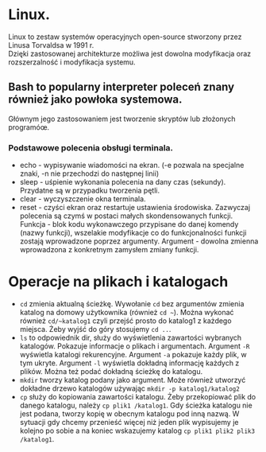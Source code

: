 # Linux.
Linux to zestaw systemów operacyjnych open-source stworzony przez Linusa Torvaldsa w 1991 r.  
Dzięki zastosowanej architekturze możliwa jest dowolna modyfikacja oraz rozszerzalność i modyfikacja systemu.
## Bash to popularny interpreter poleceń znany również jako powłoka systemowa.
Głównym jego zastosowaniem jest tworzenie skryptów lub złożonych programóœ.
### Podstawowe polecenia obsługi terminala.
- echo - wypisywanie wiadomości na ekran. (-e pozwala na specjalne znaki, -n nie przechodzi do następnej linii)
- sleep - uśpienie wykonania polecenia na dany czas (sekundy). Przydatne są w przypadku tworzenia pętli.
- clear - wyczyszczenie okna terminala.
- reset - czyści ekran oraz restartuje ustawienia środowiska.
Zazwyczaj polecenia są czymś w postaci małych skondensowanych funkcji.
Funkcja - blok kodu wykonawczego przypisane do danej komendy (nazwy funkcji), wszelakie modyfikacje co do funkcjonalności funkcji zostają wprowadzone poprzez argumenty.
Argument - dowolna zmienna wprowadzona z konkretnym zamysłem zmiany funkcji.
# Operacje na plikach i katalogach
- `cd` zmienia aktualną ścieżkę. Wywołanie `cd` bez argumentów zmienia katalog na domowy użytkownika (również `cd ~`). Można wykonać również `cd/~katalog1` czyli przejść prosto do katalog1 z każdego miejsca. Żeby wyjść do góry stosujemy `cd ..`.
- `ls` to odpowiednik dir, służy do wyświetlenia zawartości wybranych katalogów. Pokazuje informacje o plikach i argumentach. Argument `-R` wyświetla katalogi rekurencyjne. Argument `-a` pokazuje każdy plik, w tym ukryte. Argument `-l` wyświetla dokładną informację każdych z plików. Można też podać dokładną ścieżkę do katalogu.
- `mkdir` tworzy katalog podany jako argument. Może również utworzyć dokładne drzewo katalogów używając `mkdir -p katalog1/katalog2`
- `cp` służy do kopiowania zawartości katalogu. Żeby przekopiować plik do danego katalogu, należy `cp plik1 /katalog1`. Gdy ścieżka katalogu nie jest podana, tworzy kopię w obecnym katalogu pod inną nazwą. W sytuacji gdy chcemy przenieść więcej niż jeden plik wypisujemy je kolejno po sobie a na koniec wskazujemy katalog `cp plik1 plik2 plik3 /katalog1`.
